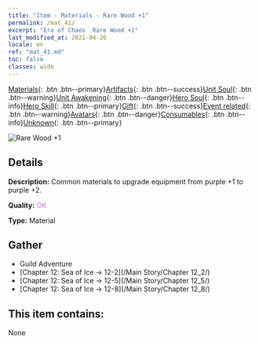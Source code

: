 ```yaml
---
title: "Item - Materials - Rare Wood +1"
permalink: /mat_41/
excerpt: "Era of Chaos  Rare Wood +1"
last_modified_at: 2021-04-26
locale: en
ref: "mat_41.md"
toc: false
classes: wide
---
```

 [Materials](/Items/){: .btn .btn--primary}[Artifacts](/Items/Artifacts/){: .btn .btn--success}[Unit Soul](/Items/UnitSoul/){: .btn .btn--warning}[Unit Awakening](/Items/UnitAwakening/){: .btn .btn--danger}[Hero Soul](/Items/HeroSoul/){: .btn .btn--info}[Hero Skill](/Items/HeroSkill/){: .btn .btn--primary}[Gift](/Items/Gift/){: .btn .btn--success}[Event related](/Items/Events/){: .btn .btn--warning}[Avatars](/Items/Avatars/){: .btn .btn--danger}[Consumables](/Items/Consumables/){: .btn .btn--info}[Unknown](/Items/Unknown/){: .btn .btn--primary}

 ![Rare Wood +1](/images/t/i_cailiao_mucai2.png)

## Details
 **Description:** Common materials to upgrade equipment from purple +1 to purple +2.

 **Quality:** <span style="color: #DA70D6">OK</span>

 **Type:** Material

## Gather

*    Guild Adventure 
*    [Chapter 12: Sea of Ice -> 12-2](/Main Story/Chapter 12_2/) 
*    [Chapter 12: Sea of Ice -> 12-5](/Main Story/Chapter 12_5/) 
*    [Chapter 12: Sea of Ice -> 12-8](/Main Story/Chapter 12_8/) 

## This item contains:

  None

